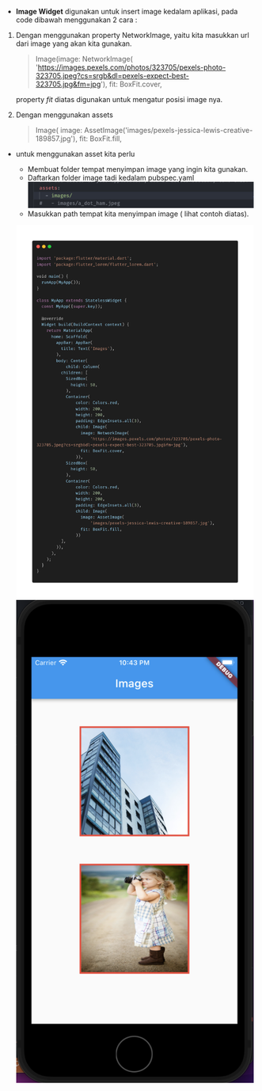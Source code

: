 - **Image Widget** digunakan untuk insert image kedalam aplikasi, pada code dibawah menggunakan 2 cara :

1. Dengan menggunakan property NetworkImage, yaitu kita masukkan url dari image yang akan kita gunakan.

   > Image(image: NetworkImage(
   > 'https://images.pexels.com/photos/323705/pexels-photo-323705.jpeg?cs=srgb&dl=pexels-expect-best-323705.jpg&fm=jpg'),
   > fit: BoxFit.cover,

   property _fit_ diatas digunakan untuk mengatur posisi image nya.

2. Dengan menggunakan assets
   > Image( image: AssetImage('images/pexels-jessica-lewis-creative-189857.jpg'),
   > fit: BoxFit.fill,

- untuk menggunakan asset kita perlu

  - Membuat folder tempat menyimpan image yang ingin kita gunakan.
  - Daftarkan folder image tadi kedalam pubspec.yaml
    ![ Pubspec Image](images/pubspec_image.png)
  - Masukkan path tempat kita menyimpan image ( lihat contoh diatas).

  ![Image Widget Code](images/image_code.png)
  ![Preview Image Widget](images/preview_image_widget.png)
